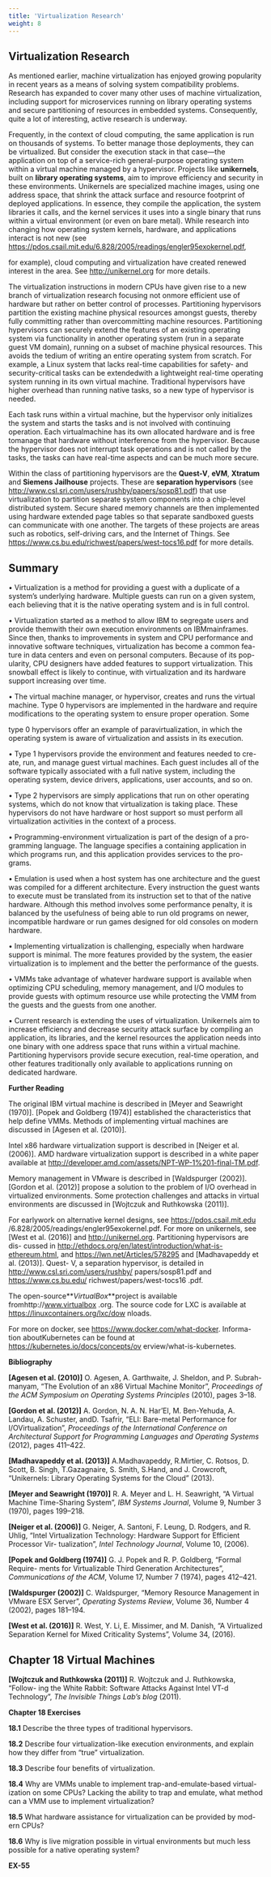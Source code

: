 ```yaml
---
title: 'Virtualization Research'
weight: 8
---
```


## Virtualization Research

As mentioned earlier, machine virtualization has enjoyed growing popularity in recent years as a means of solving system compatibility problems. Research has expanded to cover many other uses of machine virtualization, including support for microservices running on library operating systems and secure partitioning of resources in embedded systems. Consequently, quite a lot of interesting, active research is underway.

Frequently, in the context of cloud computing, the same application is run on thousands of systems. To better manage those deployments, they can be virtualized. But consider the execution stack in that case—the application on top of a service-rich general-purpose operating system within a virtual machine managed by a hypervisor. Projects like **unikernels**, built on **library operating systems**, aim to improve efficiency and security in these environments. Unikernels are specialized machine images, using one address space, that shrink the attack surface and resource footprint of deployed applications. In essence, they compile the application, the system libraries it calls, and the kernel services it uses into a single binary that runs within a virtual environment (or even on bare metal). While research into changing how operating system kernels, hardware, and applications interact is not new (see https://pdos.csail.mit.edu/6.828/2005/readings/engler95exokernel.pdf,  

for example), cloud computing and virtualization have created renewed interest in the area. See http://unikernel.org for more details.

The virtualization instructions in modern CPUs have given rise to a new branch of virtualization research focusing not onmore efficient use of hardware but rather on better control of processes. Partitioning hypervisors partition the existing machine physical resources amongst guests, thereby fully committing rather than overcommitting machine resources. Partitioning hypervisors can securely extend the features of an existing operating system via functionality in another operating system (run in a separate guest VM domain), running on a subset of machine physical resources. This avoids the tedium of writing an entire operating system from scratch. For example, a Linux system that lacks real-time capabilities for safety- and security-critical tasks can be extendedwith a lightweight real-time operating system running in its own virtual machine. Traditional hypervisors have higher overhead than running native tasks, so a new type of hypervisor is needed.

Each task runs within a virtual machine, but the hypervisor only initializes the system and starts the tasks and is not involved with continuing operation. Each virtualmachine has its own allocated hardware and is free tomanage that hardware without interference from the hypervisor. Because the hypervisor does not interrupt task operations and is not called by the tasks, the tasks can have real-time aspects and can be much more secure.

Within the class of partitioning hypervisors are the **Quest-V**, **eVM**, **Xtratum** and **Siemens Jailhouse** projects. These are **separation hypervisors** (see http://www.csl.sri.com/users/rushby/papers/sosp81.pdf) that use virtualization to partition separate system components into a chip-level distributed system. Secure shared memory channels are then implemented using hardware extended page tables so that separate sandboxed guests can communicate with one another. The targets of these projects are areas such as robotics, self-driving cars, and the Internet of Things. See https://www.cs.bu.edu/richwest/papers/west-tocs16.pdf for more details.

## Summary

• Virtualization is a method for providing a guest with a duplicate of a system’s underlying hardware. Multiple guests can run on a given system, each believing that it is the native operating system and is in full control.

• Virtualization started as a method to allow IBM to segregate users and provide themwith their own execution environments on IBMmainframes. Since then, thanks to improvements in system and CPU performance and innovative software techniques, virtualization has become a common fea- ture in data centers and even on personal computers. Because of its pop- ularity, CPU designers have added features to support virtualization. This snowball effect is likely to continue, with virtualization and its hardware support increasing over time.

• The virtual machine manager, or hypervisor, creates and runs the virtual machine. Type 0 hypervisors are implemented in the hardware and require modifications to the operating system to ensure proper operation. Some  


type 0 hypervisors offer an example of paravirtualization, in which the operating system is aware of virtualization and assists in its execution.

• Type 1 hypervisors provide the environment and features needed to cre- ate, run, and manage guest virtual machines. Each guest includes all of the software typically associated with a full native system, including the operating system, device drivers, applications, user accounts, and so on.

• Type 2 hypervisors are simply applications that run on other operating systems, which do not know that virtualization is taking place. These hypervisors do not have hardware or host support so must perform all virtualization activities in the context of a process.

• Programming-environment virtualization is part of the design of a pro- gramming language. The language specifies a containing application in which programs run, and this application provides services to the pro- grams.

• Emulation is used when a host system has one architecture and the guest was compiled for a different architecture. Every instruction the guest wants to execute must be translated from its instruction set to that of the native hardware. Although this method involves some performance penalty, it is balanced by the usefulness of being able to run old programs on newer, incompatible hardware or run games designed for old consoles on modern hardware.

• Implementing virtualization is challenging, especially when hardware support is minimal. The more features provided by the system, the easier virtualization is to implement and the better the performance of the guests.

• VMMs take advantage of whatever hardware support is available when optimizing CPU scheduling, memory management, and I/O modules to provide guests with optimum resource use while protecting the VMM from the guests and the guests from one another.

• Current research is extending the uses of virtualization. Unikernels aim to increase efficiency and decrease security attack surface by compiling an application, its libraries, and the kernel resources the application needs into one binary with one address space that runs within a virtual machine. Partitioning hypervisors provide secure execution, real-time operation, and other features traditionally only available to applications running on dedicated hardware.

**Further Reading**

The original IBM virtual machine is described in \[Meyer and Seawright (1970)\]. \[Popek and Goldberg (1974)\] established the characteristics that help define VMMs. Methods of implementing virtual machines are discussed in \[Agesen et al. (2010)\].

Intel x86 hardware virtualization support is described in \[Neiger et al. (2006)\]. AMD hardware virtualization support is described in a white paper available at http://developer.amd.com/assets/NPT-WP-1%201-final-TM.pdf.  


Memory management in VMware is described in \[Waldspurger (2002)\]. \[Gordon et al. (2012)\] propose a solution to the problem of I/O overhead in virtualized environments. Some protection challenges and attacks in virtual environments are discussed in \[Wojtczuk and Ruthkowska (2011)\].

For earlywork on alternative kernel designs, see https://pdos.csail.mit.edu /6.828/2005/readings/engler95exokernel.pdf. For more on unikernels, see \[West et al. (2016)\] and http://unikernel.org. Partitioning hypervisors are dis- cussed in http://ethdocs.org/en/latest/introduction/what-is-ethereum.html, and https://lwn.net/Articles/578295 and \[Madhavapeddy et al. (2013)\]. Quest- V, a separation hypervisor, is detailed in http://www.csl.sri.com/users/rushby/ papers/sosp81.pdf and https://www.cs.bu.edu/ richwest/papers/west-tocs16 .pdf.

The open-source**_VirtualBox_**project is available fromhttp://www.virtualbox .org. The source code for LXC is available at https://linuxcontainers.org/lxc/dow nloads.

For more on docker, see https://www.docker.com/what-docker. Informa- tion aboutKubernetes can be found at https://kubernetes.io/docs/concepts/ov erview/what-is-kubernetes.

**Bibliography**

**\[Agesen et al. (2010)\]** O. Agesen, A. Garthwaite, J. Sheldon, and P. Subrah- manyam, “The Evolution of an x86 Virtual Machine Monitor”, _Proceedings of the ACM Symposium on Operating Systems Principles_ (2010), pages 3–18.

**\[Gordon et al. (2012)\]** A. Gordon, N. A. N. Har’El, M. Ben-Yehuda, A. Landau, A. Schuster, andD. Tsafrir, “ELI: Bare-metal Performance for I/OVirtualization”, _Proceedings of the International Conference on Architectural Support for Programming Languages and Operating Systems_ (2012), pages 411–422.

**\[Madhavapeddy et al. (2013)\]** A.Madhavapeddy, R.Mirtier, C. Rotsos, D. Scott, B. Singh, T.Gazagnaire, S. Smith, S.Hand, and J. Crowcroft, “Unikernels: Library Operating Systems for the Cloud” (2013).

**\[Meyer and Seawright (1970)\]** R. A. Meyer and L. H. Seawright, “A Virtual Machine Time-Sharing System”, _IBM Systems Journal_, Volume 9, Number 3 (1970), pages 199–218.

**\[Neiger et al. (2006)\]** G. Neiger, A. Santoni, F. Leung, D. Rodgers, and R. Uhlig, “Intel Virtualization Technology: Hardware Support for Efficient Processor Vir- tualization”, _Intel Technology Journal_, Volume 10, (2006).

**\[Popek and Goldberg (1974)\]** G. J. Popek and R. P. Goldberg, “Formal Require- ments for Virtualizable Third Generation Architectures”, _Communications of the ACM_, Volume 17, Number 7 (1974), pages 412–421.

**\[Waldspurger (2002)\]** C. Waldspurger, “Memory Resource Management in VMware ESX Server”, _Operating Systems Review_, Volume 36, Number 4 (2002), pages 181–194.

**\[West et al. (2016)\]** R. West, Y. Li, E. Missimer, and M. Danish, “A Virtualized Separation Kernel for Mixed Criticality Systems”, Volume 34, (2016).  

## Chapter 18 Virtual Machines

**\[Wojtczuk and Ruthkowska (2011)\]** R. Wojtczuk and J. Ruthkowska, “Follow- ing the White Rabbit: Software Attacks Against Intel VT-d Technology”, _The Invisible Things Lab’s blog_ (2011).  

**Chapter 18 Exercises**

**18.1** Describe the three types of traditional hypervisors.

**18.2** Describe four virtualization-like execution environments, and explain how they differ from “true” virtualization.

**18.3** Describe four benefits of virtualization.

**18.4** Why are VMMs unable to implement trap-and-emulate-based virtual- ization on some CPUs? Lacking the ability to trap and emulate, what method can a VMM use to implement virtualization?

**18.5** What hardware assistance for virtualization can be provided by mod- ern CPUs?

**18.6** Why is live migration possible in virtual environments but much less possible for a native operating system?

**EX-55**  

